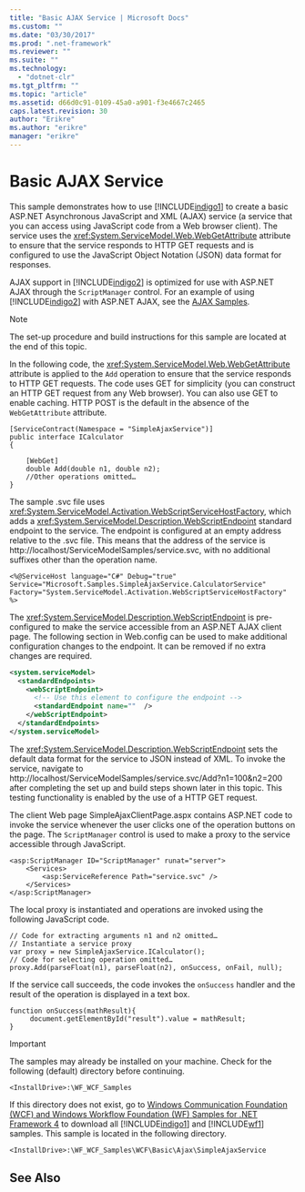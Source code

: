 ```yaml
---
title: "Basic AJAX Service | Microsoft Docs"
ms.custom: ""
ms.date: "03/30/2017"
ms.prod: ".net-framework"
ms.reviewer: ""
ms.suite: ""
ms.technology: 
  - "dotnet-clr"
ms.tgt_pltfrm: ""
ms.topic: "article"
ms.assetid: d66d0c91-0109-45a0-a901-f3e4667c2465
caps.latest.revision: 30
author: "Erikre"
ms.author: "erikre"
manager: "erikre"
---
```

# Basic AJAX Service
This sample demonstrates how to use [!INCLUDE[indigo1](../../../../includes/indigo1-md.md)] to create a basic ASP.NET Asynchronous JavaScript and XML (AJAX) service (a service that you can access using JavaScript code from a Web browser client). The service uses the <xref:System.ServiceModel.Web.WebGetAttribute> attribute to ensure that the service responds to HTTP GET requests and is configured to use the JavaScript Object Notation (JSON) data format for responses.  
  
 AJAX support in [!INCLUDE[indigo2](../../../../includes/indigo2-md.md)] is optimized for use with ASP.NET AJAX through the `ScriptManager` control. For an example of using [!INCLUDE[indigo2](../../../../includes/indigo2-md.md)] with ASP.NET AJAX, see the [AJAX Samples](http://msdn.microsoft.com/en-us/f3fa45b3-44d5-4926-8cc4-a13c30a3bf3e).  
  
> [!NOTE]
>  The set-up procedure and build instructions for this sample are located at the end of this topic.  
  
 In the following code, the <xref:System.ServiceModel.Web.WebGetAttribute> attribute is applied to the `Add` operation to ensure that the service responds to HTTP GET requests. The code uses GET for simplicity (you can construct an HTTP GET request from any Web browser). You can also use GET to enable caching. HTTP POST is the default in the absence of the `WebGetAttribute` attribute.  
  
```  
[ServiceContract(Namespace = "SimpleAjaxService")]  
public interface ICalculator  
{  
  
    [WebGet]  
    double Add(double n1, double n2);  
    //Other operations omitted…  
}  
```  
  
 The sample .svc file uses <xref:System.ServiceModel.Activation.WebScriptServiceHostFactory>, which adds a <xref:System.ServiceModel.Description.WebScriptEndpoint> standard endpoint to the service. The endpoint is configured at an empty address relative to the .svc file. This means that the address of the service is http://localhost/ServiceModelSamples/service.svc, with no additional suffixes other than the operation name.  
  
```  
<%@ServiceHost language="C#" Debug="true" Service="Microsoft.Samples.SimpleAjaxService.CalculatorService" Factory="System.ServiceModel.Activation.WebScriptServiceHostFactory" %>  
```  
  
 The <xref:System.ServiceModel.Description.WebScriptEndpoint> is pre-configured to make the service accessible from an ASP.NET AJAX client page. The following section in Web.config can be used to make additional configuration changes to the endpoint. It can be removed if no extra changes are required.  
  
```xml  
<system.serviceModel>  
  <standardEndpoints>  
    <webScriptEndpoint>  
      <!-- Use this element to configure the endpoint -->  
      <standardEndpoint name=""  />  
    </webScriptEndpoint>  
  </standardEndpoints>  
</system.serviceModel>  
```  
  
 The <xref:System.ServiceModel.Description.WebScriptEndpoint> sets the default data format for the service to JSON instead of XML. To invoke the service, navigate to http://localhost/ServiceModelSamples/service.svc/Add?n1=100&n2=200 after completing the set up and build steps shown later in this topic. This testing functionality is enabled by the use of a HTTP GET request.  
  
 The client Web page SimpleAjaxClientPage.aspx contains ASP.NET code to invoke the service whenever the user clicks one of the operation buttons on the page. The `ScriptManager` control is used to make a proxy to the service accessible through JavaScript.  
  
```  
<asp:ScriptManager ID="ScriptManager" runat="server">  
    <Services>  
        <asp:ServiceReference Path="service.svc" />  
    </Services>  
</asp:ScriptManager>  
```  
  
 The local proxy is instantiated and operations are invoked using the following JavaScript code.  
  
```  
// Code for extracting arguments n1 and n2 omitted…  
// Instantiate a service proxy  
var proxy = new SimpleAjaxService.ICalculator();  
// Code for selecting operation omitted…  
proxy.Add(parseFloat(n1), parseFloat(n2), onSuccess, onFail, null);  
```  
  
 If the service call succeeds, the code invokes the `onSuccess` handler and the result of the operation is displayed in a text box.  
  
```  
function onSuccess(mathResult){  
     document.getElementById("result").value = mathResult;  
}  
```  
  
> [!IMPORTANT]
>  The samples may already be installed on your machine. Check for the following (default) directory before continuing.  
>   
>  `<InstallDrive>:\WF_WCF_Samples`  
>   
>  If this directory does not exist, go to [Windows Communication Foundation (WCF) and Windows Workflow Foundation (WF) Samples for .NET Framework 4](http://go.microsoft.com/fwlink/?LinkId=150780) to download all [!INCLUDE[indigo1](../../../../includes/indigo1-md.md)] and [!INCLUDE[wf1](../../../../includes/wf1-md.md)] samples. This sample is located in the following directory.  
>   
>  `<InstallDrive>:\WF_WCF_Samples\WCF\Basic\Ajax\SimpleAjaxService`  
  
## See Also
